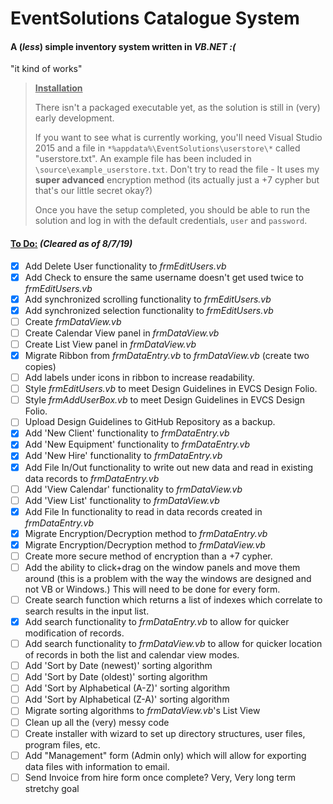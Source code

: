 # EventSolutions Catalogue System

#### A (*less*) simple inventory system written in *VB.NET :(*

"it kind of works"

> **<u>Installation</u>**
>
> There isn't a packaged executable yet, as the solution is still in (very) early development.
>
> If you want to see what is currently working, you'll need Visual Studio 2015 and a file in `*%appdata%\EventSolutions\userstore\*` called "userstore.txt". An example file has been included in `\source\example_userstore.txt`. Don't try to read the file - It uses my **super advanced** encryption method (its actually just a +7 cypher but that's our little secret okay?)
>
> Once you have the setup completed, you should be able to run the solution and log in with the default credentials, `user` and `password`.

#### <u>To Do:</u> *(Cleared as of 8/7/19)*

- [x] Add Delete User functionality to *frmEditUsers.vb*
- [x] Add Check to ensure the same username doesn't get used twice to *frmEditUsers.vb*
- [x] Add synchronized scrolling functionality to *frmEditUsers.vb*
- [x] Add synchronized selection functionality to *frmEditUsers.vb*
- [ ] Create *frmDataView.vb*
- [ ] Create Calendar View panel in *frmDataView.vb*
- [ ] Create List View panel in *frmDataView.vb*
- [x] Migrate Ribbon from *frmDataEntry.vb* to *frmDataView.vb* (create two copies)
- [ ] Add labels under icons in ribbon to increase readability.
- [ ] Style *frmEditUsers.vb* to meet Design Guidelines in EVCS Design Folio.
- [ ] Style *frmAddUserBox.vb* to meet Design Guidelines in EVCS Design Folio.
- [ ] Upload Design Guidelines to GitHub Repository as a backup.
- [x] Add 'New Client' functionality to *frmDataEntry.vb*
- [x] Add 'New Equipment' functionality to *frmDataEntry.vb*
- [x] Add 'New Hire' functionality to *frmDataEntry.vb*
- [x] Add File In/Out functionality to write out new data and read in existing data records to *frmDataEntry.vb*
- [ ] Add 'View Calendar' functionality to *frmDataView.vb*
- [ ] Add 'View List' functionality to *frmDataView.vb*
- [x] Add File In functionality to read in data records created in *frmDataEntry.vb*
- [x] Migrate Encryption/Decryption method to *frmDataEntry.vb*
- [x] Migrate Encryption/Decryption method to *frmDataView.vb*
- [ ] Create more secure method of encryption than a +7 cypher.
- [ ] Add the ability to click+drag on the window panels and move them around (this is a problem with the way the windows are designed and not VB or Windows.) This will need to be done for every form.
- [ ] Create search function which returns a list of indexes which correlate to search results in the input list.
- [x] Add search functionality to *frmDataEntry.vb* to allow for quicker modification of records.
- [ ] Add search functionality to *frmDataView.vb* to allow for quicker location of records in both the list and calendar view modes.
- [ ] Add 'Sort by Date (newest)' sorting algorithm
- [ ] Add 'Sort by Date (oldest)' sorting algorithm
- [ ] Add 'Sort by Alphabetical (A-Z)' sorting algorithm
- [ ] Add 'Sort by Alphabetical (Z-A)' sorting algorithm
- [ ] Migrate sorting algorithms to *frmDataView.vb*'s List View
- [ ] Clean up all the (very) messy code
- [ ] Create installer with wizard to set up directory structures, user files, program files, etc.
- [ ] Add "Management" form (Admin only) which will allow for exporting data files with information to email.
- [ ] Send Invoice from hire form once complete? Very, Very long term stretchy goal